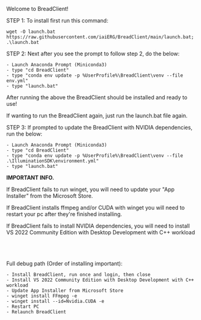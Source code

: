 Welcome to BreadClient!

STEP 1: To install first run this command:
```
wget -O launch.bat https://raw.githubusercontent.com/iaiERG/BreadClient/main/launch.bat; .\launch.bat 
```
STEP 2: Next after you see the prompt to follow step 2, do the below:
```
- Launch Anaconda Prompt (Miniconda3)
- type "cd BreadClient"
- type "conda env update -p %UserProfile%\BreadClient\venv --file env.yml"
- type "launch.bat"
```
After running the above the BreadClient should be installed and ready to use!

If wanting to run the BreadClient again, just run the launch.bat file again.

STEP 3: If prompted to update the BreadClient with NVIDIA dependencies, run the below:
```
- Launch Anaconda Prompt (Miniconda3)
- type "cd BreadClient"
- type "conda env update -p %UserProfile%\BreadClient\venv --file .\IlluminationSDK\environment.yml"
- type "launch.bat"
```

**IMPORTANT INFO.**

If BreadClient fails to run winget, you will need to update your "App Installer" from the Microsoft Store.

If BreadClient installs ffmpeg and/or CUDA with winget you will need to restart your pc after they're finished installing.

If BreadClient fails to install NVIDIA dependencies, you will need to install VS 2022 Community Edition with Desktop Development with C++ workload


\
\
\
Full debug path (Order of installing important):
```
- Install BreadClient, run once and login, then close
- Install VS 2022 Community Edition with Desktop Development with C++ workload
- Update App Installer from Microsoft Store
- winget install FFmpeg -e
- winget install --id=Nvidia.CUDA -e
- Restart PC
- Relaunch BreadClient
```